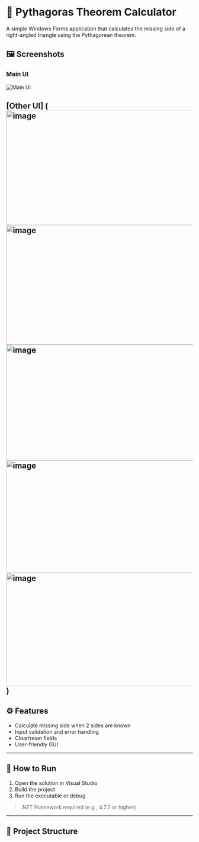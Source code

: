 # 📐 Pythagoras Theorem Calculator

A simple Windows Forms application that calculates the missing side of a right-angled triangle using the Pythagorean theorem.

## 🖼️ Screenshots

### Main UI

![Main UI](<img width="637" height="312" alt="image" src="https://github.com/user-attachments/assets/1f6b36e8-bc05-48e9-a72c-228ada5884dd" />)

[Other UI]
(
<img width="635" height="308" alt="image" src="https://github.com/user-attachments/assets/10689434-3bca-42d1-a86d-3fdcb2b313c0" />
<img width="772" height="322" alt="image" src="https://github.com/user-attachments/assets/18b46523-59ce-4997-af36-550a622858e8" />
<img width="637" height="311" alt="image" src="https://github.com/user-attachments/assets/99d69d8f-c13f-4e8c-9137-586bc493f010" />
<img width="640" height="303" alt="image" src="https://github.com/user-attachments/assets/b4a374b8-53df-4698-be99-9b62b3cf8b4e" />
<img width="636" height="305" alt="image" src="https://github.com/user-attachments/assets/733dfa44-cf6e-4a58-96e4-c09dd4ddfa1b" />
)
---

## ⚙️ Features

- Calculate missing side when 2 sides are known
- Input validation and error handling
- Clear/reset fields
- User-friendly GUI

---

## 🧪 How to Run

1. Open the solution in Visual Studio
2. Build the project
3. Run the executable or debug

> .NET Framework required (e.g., 4.7.2 or higher)

---

## 📁 Project Structure

